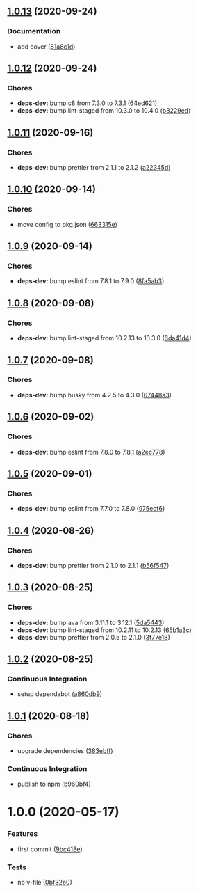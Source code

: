 ## [1.0.13](https://github.com/sergioramos/remark-copy-linked-files/compare/v1.0.12...v1.0.13) (2020-09-24)

### Documentation

- add cover ([81a8c1d](https://github.com/sergioramos/remark-copy-linked-files/commit/81a8c1d999a475b126975258d1e7bb3a5b17df17))

## [1.0.12](https://github.com/sergioramos/remark-copy-linked-files/compare/v1.0.11...v1.0.12) (2020-09-24)

### Chores

- **deps-dev:** bump c8 from 7.3.0 to 7.3.1 ([64ed621](https://github.com/sergioramos/remark-copy-linked-files/commit/64ed6218edbcf2362d50f940f9a9be21ca0fa89c))
- **deps-dev:** bump lint-staged from 10.3.0 to 10.4.0 ([b3229ed](https://github.com/sergioramos/remark-copy-linked-files/commit/b3229ed42bcdf7aa36f9c2c822284f1dc3e25997))

## [1.0.11](https://github.com/sergioramos/remark-copy-linked-files/compare/v1.0.10...v1.0.11) (2020-09-16)

### Chores

- **deps-dev:** bump prettier from 2.1.1 to 2.1.2 ([a22345d](https://github.com/sergioramos/remark-copy-linked-files/commit/a22345daa9bb1d8c480036dd4a06a1fabc54376d))

## [1.0.10](https://github.com/sergioramos/remark-copy-linked-files/compare/v1.0.9...v1.0.10) (2020-09-14)

### Chores

- move config to pkg.json ([663315e](https://github.com/sergioramos/remark-copy-linked-files/commit/663315ed1abcb8fe8fff5649dc54c4326a78a924))

## [1.0.9](https://github.com/sergioramos/remark-copy-linked-files/compare/v1.0.8...v1.0.9) (2020-09-14)

### Chores

- **deps-dev:** bump eslint from 7.8.1 to 7.9.0 ([8fa5ab3](https://github.com/sergioramos/remark-copy-linked-files/commit/8fa5ab3dcc93c335bb64bc29f4c844b8b3d316b8))

## [1.0.8](https://github.com/sergioramos/remark-copy-linked-files/compare/v1.0.7...v1.0.8) (2020-09-08)

### Chores

- **deps-dev:** bump lint-staged from 10.2.13 to 10.3.0 ([6da41d4](https://github.com/sergioramos/remark-copy-linked-files/commit/6da41d4c4945a5fa37852a0f898f2722fe38e9fd))

## [1.0.7](https://github.com/sergioramos/remark-copy-linked-files/compare/v1.0.6...v1.0.7) (2020-09-08)

### Chores

- **deps-dev:** bump husky from 4.2.5 to 4.3.0 ([07448a3](https://github.com/sergioramos/remark-copy-linked-files/commit/07448a3daee328289560295183eef3943bee70f0))

## [1.0.6](https://github.com/sergioramos/remark-copy-linked-files/compare/v1.0.5...v1.0.6) (2020-09-02)

### Chores

- **deps-dev:** bump eslint from 7.8.0 to 7.8.1 ([a2ec778](https://github.com/sergioramos/remark-copy-linked-files/commit/a2ec778a7c7d44bcf78b534d19d024536ebcdcda))

## [1.0.5](https://github.com/sergioramos/remark-copy-linked-files/compare/v1.0.4...v1.0.5) (2020-09-01)

### Chores

- **deps-dev:** bump eslint from 7.7.0 to 7.8.0 ([975ecf6](https://github.com/sergioramos/remark-copy-linked-files/commit/975ecf6fee5f71cc029748d82b6d84ab2f79406c))

## [1.0.4](https://github.com/sergioramos/remark-copy-linked-files/compare/v1.0.3...v1.0.4) (2020-08-26)

### Chores

- **deps-dev:** bump prettier from 2.1.0 to 2.1.1 ([b56f547](https://github.com/sergioramos/remark-copy-linked-files/commit/b56f5475c8c93f3f8326ea5fe1f6be1d63ab86a6))

## [1.0.3](https://github.com/sergioramos/remark-copy-linked-files/compare/v1.0.2...v1.0.3) (2020-08-25)

### Chores

- **deps-dev:** bump ava from 3.11.1 to 3.12.1 ([5da5443](https://github.com/sergioramos/remark-copy-linked-files/commit/5da544334e3f173cebc322e1966bd8d7ab7b3e93))
- **deps-dev:** bump lint-staged from 10.2.11 to 10.2.13 ([65b1a3c](https://github.com/sergioramos/remark-copy-linked-files/commit/65b1a3c1805e2ecac12d5d997811aad92a0c1e44))
- **deps-dev:** bump prettier from 2.0.5 to 2.1.0 ([3f77e18](https://github.com/sergioramos/remark-copy-linked-files/commit/3f77e182fb916c2e30ce9165b185242a90855cce))

## [1.0.2](https://github.com/sergioramos/remark-copy-linked-files/compare/v1.0.1...v1.0.2) (2020-08-25)

### Continuous Integration

- setup dependabot ([a860db9](https://github.com/sergioramos/remark-copy-linked-files/commit/a860db97dd8f8f3ddfe9ba5959abded666b1763f))

## [1.0.1](https://github.com/sergioramos/remark-copy-linked-files/compare/v1.0.0...v1.0.1) (2020-08-18)

### Chores

- upgrade dependencies ([383ebff](https://github.com/sergioramos/remark-copy-linked-files/commit/383ebffb789d3110bf3eb55c1b8b39b1d01c7209))

### Continuous Integration

- publish to npm ([b960bf4](https://github.com/sergioramos/remark-copy-linked-files/commit/b960bf4527186b084fc3049d9b1e3822c16573e1))

# 1.0.0 (2020-05-17)

### Features

- first commit ([9bc418e](https://github.com/sergioramos/remark-copy-linked-files/commit/9bc418ecccc03d5382a3bf56b502964867ff450f))

### Tests

- no v-file ([0bf32e0](https://github.com/sergioramos/remark-copy-linked-files/commit/0bf32e036fc5dc62d631f2c96a04ec9f54cfd651))
